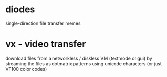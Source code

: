 # diodes
single-direction file transfer memes

# vx - video transfer
download files from a networkless / diskless VM (textmode or gui) by streaming the files as dotmatrix patterns using unicode characters (or just VT100 color codes)
